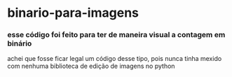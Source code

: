 # binario-para-imagens
### esse código foi feito para ter de maneira visual a contagem em binário
achei que fosse ficar legal um código desse tipo, pois nunca tinha mexido com nenhuma biblioteca de edição de imagens no python
